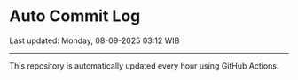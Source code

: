 # Auto Commit Log

Last updated: Monday, 08-09-2025 03:12 WIB

---

This repository is automatically updated every hour using GitHub Actions.
